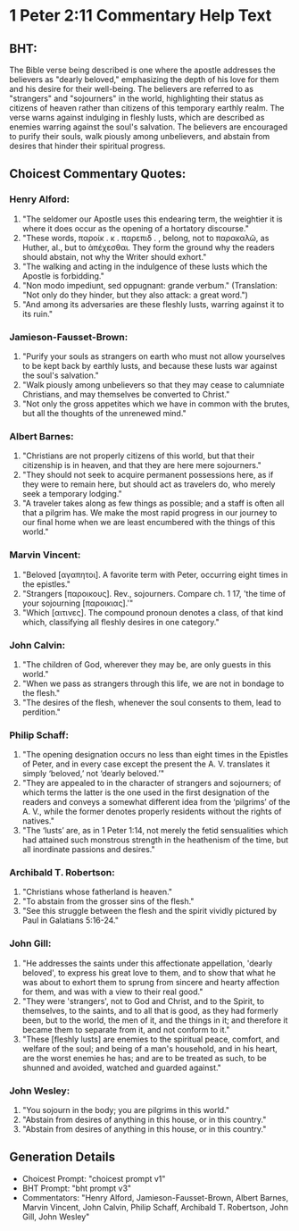 # 1 Peter 2:11 Commentary Help Text

## BHT:
The Bible verse being described is one where the apostle addresses the believers as "dearly beloved," emphasizing the depth of his love for them and his desire for their well-being. The believers are referred to as "strangers" and "sojourners" in the world, highlighting their status as citizens of heaven rather than citizens of this temporary earthly realm. The verse warns against indulging in fleshly lusts, which are described as enemies warring against the soul's salvation. The believers are encouraged to purify their souls, walk piously among unbelievers, and abstain from desires that hinder their spiritual progress.

## Choicest Commentary Quotes:
### Henry Alford:
1. "The seldomer our Apostle uses this endearing term, the weightier it is where it does occur as the opening of a hortatory discourse."
2. "These words, παροίκ . κ . παρεπιδ . , belong, not to παρακαλῶ, as Huther, al., but to ἀπέχεσθαι. They form the ground why the readers should abstain, not why the Writer should exhort."
3. "The walking and acting in the indulgence of these lusts which the Apostle is forbidding."
4. "Non modo impediunt, sed oppugnant: grande verbum." (Translation: "Not only do they hinder, but they also attack: a great word.") 
5. "And among its adversaries are these fleshly lusts, warring against it to its ruin."

### Jamieson-Fausset-Brown:
1. "Purify your souls as strangers on earth who must not allow yourselves to be kept back by earthly lusts, and because these lusts war against the soul's salvation."
2. "Walk piously among unbelievers so that they may cease to calumniate Christians, and may themselves be converted to Christ."
3. "Not only the gross appetites which we have in common with the brutes, but all the thoughts of the unrenewed mind."

### Albert Barnes:
1. "Christians are not properly citizens of this world, but that their citizenship is in heaven, and that they are here mere sojourners."
2. "They should not seek to acquire permanent possessions here, as if they were to remain here, but should act as travelers do, who merely seek a temporary lodging."
3. "A traveler takes along as few things as possible; and a staff is often all that a pilgrim has. We make the most rapid progress in our journey to our final home when we are least encumbered with the things of this world."

### Marvin Vincent:
1. "Beloved [αγαπητοι]. A favorite term with Peter, occurring eight times in the epistles."
2. "Strangers [παροικους]. Rev., sojourners. Compare ch. 1 17, 'the time of your sojourning [παροικιας].'"
3. "Which [αιτινες]. The compound pronoun denotes a class, of that kind which, classifying all fleshly desires in one category."

### John Calvin:
1. "The children of God, wherever they may be, are only guests in this world."
2. "When we pass as strangers through this life, we are not in bondage to the flesh."
3. "The desires of the flesh, whenever the soul consents to them, lead to perdition."

### Philip Schaff:
1. "The opening designation occurs no less than eight times in the Epistles of Peter, and in every case except the present the A. V. translates it simply ‘beloved,’ not ‘dearly beloved.’" 
2. "They are appealed to in the character of strangers and sojourners; of which terms the latter is the one used in the first designation of the readers and conveys a somewhat different idea from the ‘pilgrims’ of the A. V., while the former denotes properly residents without the rights of natives."
3. "The ‘lusts’ are, as in 1 Peter 1:14, not merely the fetid sensualities which had attained such monstrous strength in the heathenism of the time, but all inordinate passions and desires."

### Archibald T. Robertson:
1. "Christians whose fatherland is heaven." 
2. "To abstain from the grosser sins of the flesh." 
3. "See this struggle between the flesh and the spirit vividly pictured by Paul in Galatians 5:16-24."

### John Gill:
1. "He addresses the saints under this affectionate appellation, 'dearly beloved', to express his great love to them, and to show that what he was about to exhort them to sprung from sincere and hearty affection for them, and was with a view to their real good."
2. "They were 'strangers', not to God and Christ, and to the Spirit, to themselves, to the saints, and to all that is good, as they had formerly been, but to the world, the men of it, and the things in it; and therefore it became them to separate from it, and not conform to it."
3. "These [fleshly lusts] are enemies to the spiritual peace, comfort, and welfare of the soul; and being of a man's household, and in his heart, are the worst enemies he has; and are to be treated as such, to be shunned and avoided, watched and guarded against."

### John Wesley:
1. "You sojourn in the body; you are pilgrims in this world."
2. "Abstain from desires of anything in this house, or in this country."
3. "Abstain from desires of anything in this house, or in this country."


## Generation Details
- Choicest Prompt: "choicest prompt v1"
- BHT Prompt: "bht prompt v3"
- Commentators: "Henry Alford, Jamieson-Fausset-Brown, Albert Barnes, Marvin Vincent, John Calvin, Philip Schaff, Archibald T. Robertson, John Gill, John Wesley"
